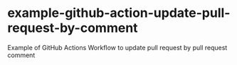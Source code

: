 # example-github-action-update-pull-request-by-comment
Example of GitHub Actions Workflow to update pull request by pull request comment
